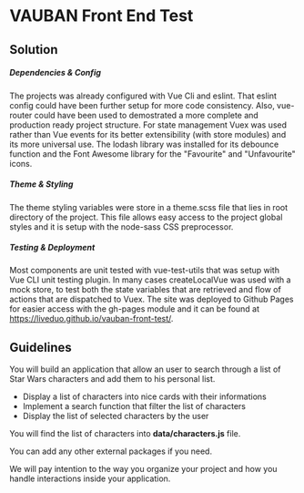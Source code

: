 # VAUBAN Front End Test


## Solution

##### Dependencies & Config

The projects was already configured with Vue Cli and eslint. That eslint config could have been further setup for more code consistency. Also, vue-router could have been used to demostrated a more complete and production ready project structure. For state management Vuex was used rather than Vue events for its better extensibility (with store modules) and its more universal use. The lodash library was installed for its debounce function and the Font Awesome library for the "Favourite" and "Unfavourite" icons.

##### Theme & Styling

The theme styling variables were store in a theme.scss file that lies in root directory of the project. This file allows easy access to the project global styles and it is setup with the node-sass CSS preprocessor.

##### Testing & Deployment

Most components are unit tested with vue-test-utils that was setup with Vue CLI unit testing plugin.  In many cases createLocalVue was used with a mock store, to test both the state variables that are retrieved and flow of actions that are dispatched to Vuex. The site was deployed to Github Pages for easier access with the gh-pages module and it can be found at https://liveduo.github.io/vauban-front-test/.


## Guidelines

You will build an application that allow an user to search through a list of Star Wars characters and add them to his personal list.

- Display a list of characters into nice cards with their informations
- Implement a search function that filter the list of characters
- Display the list of selected characters by the user

You will find the list of characters into **data/characters.js** file. 


You can add any other external packages if you need.

We will pay intention to the way you organize your project and how you handle interactions inside your application.
